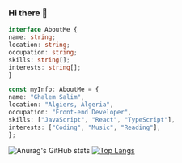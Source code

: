  ### Hi there 👋
   ```typescript
  interface AboutMe {
   name: string;
   location: string;
   occupation: string;
   skills: string[];
   interests: string[];
  }

  const myInfo: AboutMe = {
  name: "Ghalem Salim",
  location: "Algiers, Algeria",
  occupation: "Front-end Developer",
  skills: ["JavaScript", "React", "TypeScript"],
  interests: ["Coding", "Music", "Reading"],
};
   ```

![Anurag's GitHub stats](https://github-readme-stats.vercel.app/api?username=saliiimm&show_icons=true&theme=tokyonight&show=reviews,discussions_started,discussions_answered,prs_merged,prs_merged_percentage)  [![Top Langs](https://github-readme-stats.vercel.app/api/top-langs/?username=saliiimm&theme=tokyonight)](https://github.com/anuraghazra/github-readme-stats)



